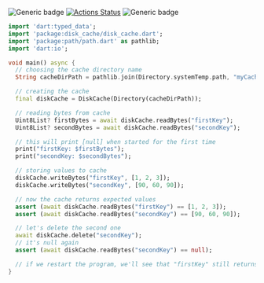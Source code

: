 ![Generic badge](https://img.shields.io/badge/status-draft-red.svg)
[![Actions Status](https://github.com/rtmigo/dart_disk_cache/workflows/unittest/badge.svg?branch=master)](https://github.com/rtmigo/dart_disk_cache/actions)
![Generic badge](https://img.shields.io/badge/tested_on-Windows_|_MacOS_|_Ubuntu-blue.svg)

``` dart
import 'dart:typed_data';
import 'package:disk_cache/disk_cache.dart';
import 'package:path/path.dart' as pathlib;
import 'dart:io';

void main() async {
  // choosing the cache directory name
  String cacheDirPath = pathlib.join(Directory.systemTemp.path, "myCache");

  // creating the cache
  final diskCache = DiskCache(Directory(cacheDirPath));

  // reading bytes from cache
  Uint8List? firstBytes = await diskCache.readBytes("firstKey");
  Uint8List? secondBytes = await diskCache.readBytes("secondKey");

  // this will print [null] when started for the first time
  print("firstKey: $firstBytes");
  print("secondKey: $secondBytes");

  // storing values to cache
  diskCache.writeBytes("firstKey", [1, 2, 3]);
  diskCache.writeBytes("secondKey", [90, 60, 90]);

  // now the cache returns expected values
  assert (await diskCache.readBytes("firstKey") == [1, 2, 3]);
  assert (await diskCache.readBytes("secondKey") == [90, 60, 90]);

  // let's delete the second one
  await diskCache.delete("secondKey");
  // it's null again
  assert (await diskCache.readBytes("secondKey") == null);

  // if we restart the program, we'll see that "firstKey" still returns [1,2,3]
}
```